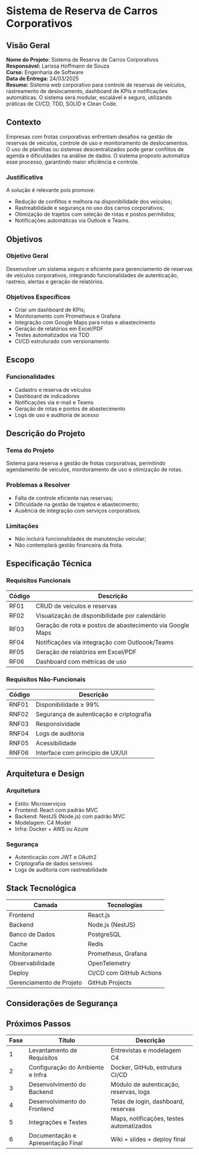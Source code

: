 
# Sistema de Reserva de Carros Corporativos

## Visão Geral

**Nome do Projeto:** Sistema de Reserva de Carros Corporativos  
**Responsável:** Larissa Hoffmann de Souza  
**Curso:** Engenharia de Software  
**Data de Entrega:** 24/03/2025  
**Resumo:** Sistema web corporativo para controle de reservas de veículos, rastreamento de deslocamento, dashboard de KPIs e notificações automáticas. O sistema será modular, escalável e seguro, utilizando práticas de CI/CD, TDD, SOLID e Clean Code.

## Contexto
Empresas com frotas corporativas enfrentam desafios na gestão de reservas de veículos, controle de uso e monitoramento de deslocamentos. O uso de planilhas ou sistemas descentralizados pode gerar conflitos de agenda e dificuldades na análise de dados. O sistema proposto automatiza esse processo, garantindo maior eficiência e controle.

### Justificativa
A solução é relevante pois promove:
- Redução de conflitos e melhora na disponibilidade dos veículos;
- Rastreabilidade e segurança no uso dos carros corporativos;
- Otimização de trajetos com seleção de rotas e postos permitidos;
- Notificações automáticas via Outlook e Teams.

## Objetivos

### Objetivo Geral
Desenvolver um sistema seguro e eficiente para gerenciamento de reservas de veículos corporativos, integrando funcionalidades de autenticação, rastreio, alertas e geração de relatórios.

### Objetivos Específicos
- Criar um dashboard de KPIs;
- Monitoramento com Prometheus e Grafana
- Integração com Google Maps para rotas e abastecimento
- Geração de relatórios em Excel/PDF
- Testes automatizados via TDD
- CI/CD estruturado com versionamento

## Escopo

### Funcionalidades
- Cadastro e reserva de veículos
- Dashboard de indicadores
- Notificações via e-mail e Teams
- Geração de rotas e pontos de abastecimento
- Logs de uso e auditoria de acesso

## Descrição do Projeto

### Tema do Projeto
Sistema para reserva e gestão de frotas corporativas, permitindo agendamento de veículos, monitoramento de uso e otimização de rotas.

### Problemas a Resolver
- Falta de controle eficiente nas reservas;
- Dificuldade na gestão de trajetos e abastecimento;
- Ausência de integração com serviços corporativos.

### Limitações
- Não incluirá funcionalidades de manutenção veicular;
- Não contemplará gestão financeira da frota.

## Especificação Técnica

### Requisitos Funcionais

| Código | Descrição |
|--------|-----------|
| RF01   | CRUD de veículos e reservas |
| RF02   | Visualização de disponibilidade por calendário |
| RF03   | Geração de rota e postos de abastecimento via Google Maps |
| RF04   | Notificações via integração com Outloook/Teams |
| RF05   | Geração de relatórios em Excel/PDF |
| RF06   | Dashboard com métricas de uso |

### Requisitos Não-Funcionais
| Código | Descrição |
|--------|-----------|
| RNF01   | Disponibilidade ≥ 99% |
| RNF02   | Segurança de autenticação e criptografia |
| RNF03   | Responsividade|
| RNF04   | Logs de auditoria|
| RNF05   | Acessibilidade |
| RNF06   | Interface com principio de UX/UI |


## Arquitetura e Design

### Arquitetura
- Estilo: Microserviços
- Frontend: React com padrão MVC
- Backend: NestJS (Node.js) com padrão MVC
- Modelagem: C4 Model
- Infra: Docker + AWS ou Azure

### Segurança
- Autenticação com JWT e OAuth2
- Criptografia de dados sensíveis
- Logs de auditoria com rastreabilidade

## Stack Tecnológica

| Camada     | Tecnologias                  | 
|------------|------------------------------|
| Frontend   | React.js                     | 
| Backend    | Node.js (NestJS)             | 
| Banco de Dados | PostgreSQL               | 
| Cache      | Redis                        | 
| Monitoramento | Prometheus, Grafana       |
| Observabilidade | OpenTelemetry           | 
| Deploy     | CI/CD com GitHub Actions     | 
| Gerenciamento de Projeto | GitHub Projects | 


##  Considerações de Segurança



## Próximos Passos
| Fase | Título                                   | Descrição |
|------|------------------------------------------|-----------|
| 1    | Levantamento de Requisitos               | Entrevistas e modelagem C4 |
| 2    | Configuração do Ambiente e Infra         | Docker, GitHub, estrutura CI/CD |
| 3    | Desenvolvimento do Backend               | Módulo de autenticação, reservas, logs |
| 4    | Desenvolvimento do Frontend              | Telas de login, dashboard, reservas |
| 5    | Integrações e Testes                     | Maps, notificações, testes automatizados |
| 6    | Documentação e Apresentação Final        | Wiki + slides + deploy final |
